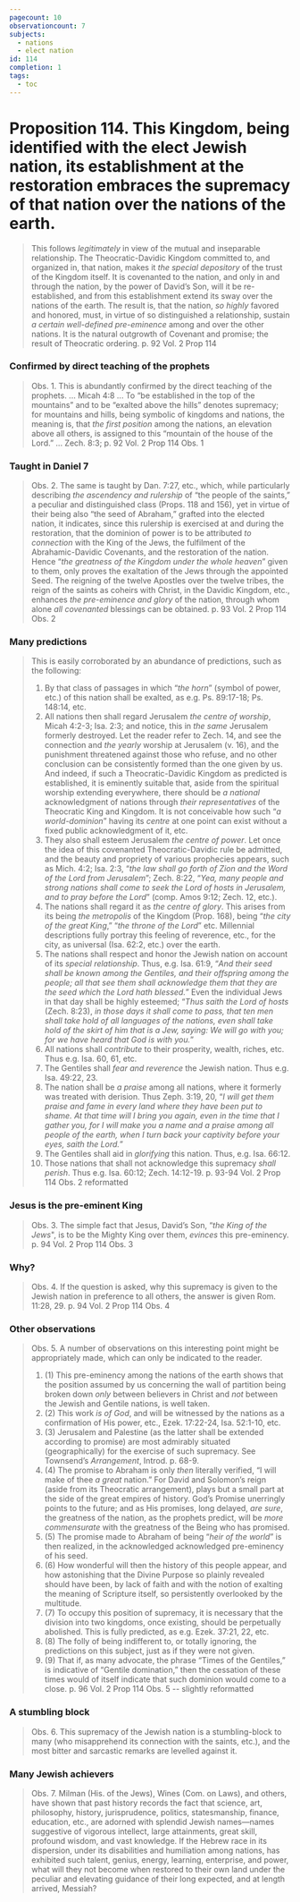 ```yaml
---
pagecount: 10
observationcount: 7
subjects:
  - nations
  - elect nation
id: 114
completion: 1
tags:
  - toc
---
```

# Proposition 114. This Kingdom, being identified with the elect Jewish nation, its establishment at the restoration embraces the supremacy of that nation over the nations of the earth.

>This follows *legitimately* in view of the mutual and inseparable relationship. The Theocratic-Davidic Kingdom committed to, and organized in, that nation, makes it *the special depository* of the trust of the Kingdom itself. It is covenanted to the nation, and only in and through the nation, by the power of David’s Son, will it be re-established, and from this establishment extend its sway over the nations of the earth. The result is, that the nation, *so highly* favored and honored, must, in virtue of so distinguished a relationship, sustain *a certain well-defined pre-eminence* among and over the other nations. It is the natural outgrowth of Covenant and promise; the result of Theocratic ordering.
>p. 92 Vol. 2 Prop 114
### Confirmed by direct teaching of the prophets
>Obs. 1. This is abundantly confirmed by the direct teaching of the prophets.
>...
>Micah 4:8
>...
>To “be established in the top of the mountains” and to be “exalted above the hills” denotes supremacy; for mountains and hills, being symbolic of kingdoms and nations, the meaning is, that *the first position* among the nations, an elevation above all others, is assigned to this “mountain of the house of the Lord.”
>...
>Zech. 8:3;
>p. 92 Vol. 2 Prop 114 Obs. 1
### Taught in Daniel 7
>Obs. 2. The same is taught by Dan. 7:27, etc., which, while particularly describing *the ascendency and rulership* of “the people of the saints,” a peculiar and distinguished class (Props. 118 and 156), yet in virtue of their being also “the seed of Abraham,” grafted into the elected nation, it indicates, since this rulership is exercised at and during the restoration, that the dominion of power is to be attributed *to connection* with the King of the Jews, the fulfilment of the Abrahamic-Davidic Covenants, and the restoration of the nation. Hence “*the greatness of the Kingdom under the whole heaven*” given to them, only proves the exaltation of the Jews through the appointed Seed. The reigning of the twelve Apostles over the twelve tribes, the reign of the saints as coheirs with Christ, in the Davidic Kingdom, etc., enhances *the pre-eminence and glory* of the nation, through whom alone *all covenanted* blessings can be obtained.
>p. 93 Vol. 2 Prop 114 Obs. 2
### Many predictions
>This is easily corroborated by an abundance of predictions, such as the following: 
>1. By that class of passages in which “*the horn*” (symbol of power, etc.) of this nation shall be exalted, as e.g. Ps. 89:17-18; Ps. 148:14, etc. 
>2. All nations then shall regard Jerusalem *the centre of worship*, Micah 4:2-3; Isa. 2:3; and notice, this in *the same* Jerusalem formerly destroyed. Let the reader refer to Zech. 14, and see the connection and *the yearly* worship at Jerusalem (v. 16), and the punishment threatened against those who refuse, and no other conclusion can be consistently formed than the one given by us. And indeed, if such a Theocratic-Davidic Kingdom as predicted is established, it is eminently suitable that, aside from the spiritual worship extending everywhere, there should be *a national* acknowledgment of nations through *their representatives* of the Theocratic King and Kingdom. It is not conceivable how such “*a world-dominion*” having its *centre* at one point can exist without a fixed public acknowledgment of it, etc. 
>3. They also shall esteem Jerusalem *the centre of power*. Let once the idea of this covenanted Theocratic-Davidic rule be admitted, and the beauty and propriety of various prophecies appears, such as Mich. 4:2; Isa. 2:3, “*the law shall go forth of Zion and the Word of the Lord from Jerusalem*”; Zech. 8:22, “*Yea, many people and strong nations shall come to seek the Lord of hosts in Jerusalem, and to pray before the Lord*” (comp. Amos 9:12; Zech. 12, etc.). 
>4. The nations shall regard it as *the centre of glory*. This arises from its being *the metropolis* of the Kingdom (Prop. 168), being “*the city of the great King*,” “*the throne of the Lord*” etc. Millennial descriptions fully portray this feeling of reverence, etc., for the city, as universal (Isa. 62:2, etc.) over the earth. 
>5. The nations shall respect and honor the Jewish nation on account of its *special relationship*. Thus, e.g. Isa. 61:9, “*And their seed shall be known among the Gentiles, and their offspring among the people; all that see them shall acknowledge them that they are the seed which the Lord hath blessed.*” Even the individual Jews in that day shall be highly esteemed; “*Thus saith the Lord of hosts* (Zech. 8:23), *in those days it shall come to pass, that ten men shall take hold of all languages of the nations, even shall take hold of the skirt of him that is a Jew, saying: We will go with you; for we have heard that God is with you.*” 
>6. All nations shall *contribute* to their prosperity, wealth, riches, etc. Thus e.g. Isa. 60, 61, etc. 
>7. The Gentiles shall *fear and reverence* the Jewish nation. Thus e.g. Isa. 49:22, 23. 
>8. The nation shall be *a praise* among all nations, where it formerly was treated with derision. Thus Zeph. 3:19, 20, “*I will get them praise and fame in every land where they have been put to shame. At that time will I bring you again, even in the time that I gather you, for I will make you a name and a praise among all people of the earth, when I turn back your captivity before your eyes, saith the Lord.*” 
>9. The Gentiles shall aid in *glorifying* this nation. Thus, e.g. Isa. 66:12. 
>10. Those nations that shall not acknowledge this supremacy *shall perish*. Thus e.g. Isa. 60:12; Zech. 14:12-19.
>p. 93-94 Vol. 2 Prop 114 Obs. 2 reformatted
### Jesus is the pre-eminent King
>Obs. 3. The simple fact that Jesus, David’s Son, “*the King of the Jews*", is to be the Mighty King over them, *evinces* this pre-eminency.
>p. 94 Vol. 2 Prop 114 Obs. 3
### Why?
>Obs. 4. If the question is asked, why this supremacy is given to the Jewish nation in preference to all others, the answer is given Rom. 11:28, 29.
>p. 94 Vol. 2 Prop 114 Obs. 4
### Other observations
>Obs. 5. A number of observations on this interesting point might be appropriately made, which can only be indicated to the reader. 
>1. (1) This pre-eminency among the nations of the earth shows that the position assumed by us concerning the wall of partition being broken down *only* between believers in Christ and *not* between the Jewish and Gentile nations, is well taken. 
>2. (2) This work *is of God*, and will be witnessed by the nations as a confirmation of His power, etc., Ezek. 17:22-24, Isa. 52:1-10, etc. 
>3. (3) Jerusalem and Palestine (as the latter shall be extended according to promise) are most admirably situated (geographically) for the exercise of such supremacy. See Townsend’s *Arrangement*, Introd. p. 68-9. 
>4. (4) The promise to Abraham is only *then* literally verified, “I will make of thee *a great* nation.” For David and Solomon’s reign (aside from its Theocratic arrangement), plays but a small part at the side of the great empires of history. God’s Promise unerringly points to the future; and as His promises, long delayed, *are sure*, the greatness of the nation, as the prophets predict, will be *more commensurate* with the greatness of the Being who has promised. 
>5. (5) The promise made to Abraham of being “*heir of the world*” is then realized, in the acknowledged acknowledged pre-eminency of his seed. 
>6. (6) How wonderful will then the history of this people appear, and how astonishing that the Divine Purpose so plainly revealed should have been, by lack of faith and with the notion of exalting the meaning of Scripture itself, so persistently overlooked by the multitude. 
>7. (7) To occupy this position of supremacy, it is necessary that the division into two kingdoms, once existing, should be perpetually abolished. This is fully predicted, as e.g. Ezek. 37:21, 22, etc. 
>8. (8) The folly of being indifferent to, or totally ignoring, the predictions on this subject, just as if they were not given. 
>9. (9) That if, as many advocate, the phrase “Times of the Gentiles,” is indicative of “Gentile domination,” then the cessation of these times would of itself indicate that such dominion would come to a close.
>p. 96 Vol. 2 Prop 114 Obs. 5 -- slightly reformatted
### A stumbling block
>Obs. 6. This supremacy of the Jewish nation is a stumbling-block to many (who misapprehend its connection with the saints, etc.), and the most bitter and sarcastic remarks are levelled against it.
### Many Jewish achievers
>Obs. 7. Milman (His. of the Jews), Wines (Com. on Laws), and others, have shown that past history records the fact that science, art, philosophy, history, jurisprudence, politics, statesmanship, finance, education, etc., are adorned with splendid Jewish names—names suggestive of vigorous intellect, large attainments, great skill, profound wisdom, and vast knowledge. If the Hebrew race in its dispersion, under its disabilities and humiliation among nations, has exhibited such talent, genius, energy, learning, enterprise, and power, what will they not become when restored to their own land under the peculiar and elevating guidance of their long expected, and at length arrived, Messiah?